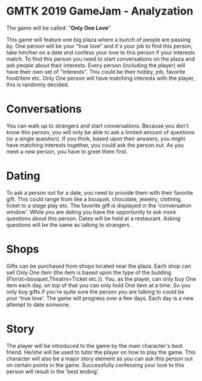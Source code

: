 # GMTK 2019 GameJam - Analyzation

The game will be called: "**Only One Love**"

This game will feature one big plaza where a bunch of people are passing by.
One person will be your "true love" and it's your job to find this person, take him/her on a date and confess your love to this person if your interests match.
To find this person you need to start conversations on the plaza and ask people about their interests.
Every person (including the player) will have their own set of "interests".
This could be their hobby, job, favorite food/item etc.
Only One person will have matching interests with the player, this is randomly decided.
# Conversations
You can walk up to strangers and start conversations.
Because you don't know this person, you will only be able to ask a limited amount of questions (or a single question). If you think, based upon their answers, you might have matching interests together, you could ask the person out.
As you meet a new person, you have to greet them first.
# Dating
To ask a person out for a date, you need to provide them with their favorite gift. This could range from like a bouquet, chocolate, jewelry, clothing, ticket to a stage play etc. The favorite gift is displayed in the 'conversation window'.
While you are dating you have the opportunity to ask more questions about this person.
Dates will be held at a restaurant. Asking questions will be the same as talking to strangers.
# Shops
Gifts can be purchased from shops located near the plaza. Each shop can sell Only One item (the item is based upon the type of the building (Florist=bouquet,Theatre=Ticket etc.)). You, as the player, can only buy One item each day, on top of that you can only hold One item at a time. So you only buy gifts if you're quite sure the person you are talking to could be your 'true love'.
The game will progress over a few days. Each day is a new attempt to date someone.
# Story
The player will be introduced to the game by the main character's best friend. He/she will be used to tutor the player on how to play the game. This character will also be a major story element as you can ask this person out on certain points in the game.
Successfully confessing your love to this person will result in the 'best ending'.